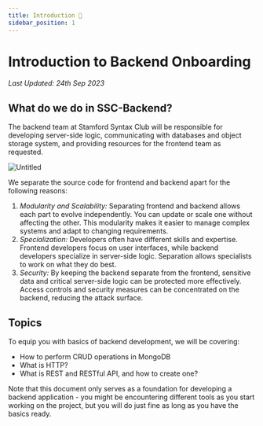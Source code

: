 ```yaml
---
title: Introduction 👋
sidebar_position: 1
---
```


# Introduction to Backend Onboarding

_Last Updated: 24th Sep 2023_

## What do we do in SSC-Backend?

The backend team at Stamford Syntax Club will be responsible for developing server-side logic, communicating with databases and object storage system, and providing resources for the frontend team as requested.

![Untitled](/img/backend/intro/Untitled.png)

We separate the source code for frontend and backend apart for the following reasons:

1. _Modularity and Scalability:_ Separating frontend and backend allows each part to evolve independently. You can update or scale one without affecting the other. This modularity makes it easier to manage complex systems and adapt to changing requirements.
2. _Specialization:_ Developers often have different skills and expertise. Frontend developers focus on user interfaces, while backend developers specialize in server-side logic. Separation allows specialists to work on what they do best.
3. _Security:_ By keeping the backend separate from the frontend, sensitive data and critical server-side logic can be protected more effectively. Access controls and security measures can be concentrated on the backend, reducing the attack surface.

## Topics

To equip you with basics of backend development, we will be covering:

- How to perform CRUD operations in MongoDB
- What is HTTP?
- What is REST and RESTful API, and how to create one?

Note that this document only serves as a foundation for developing a backend application - you might be encountering different tools as you start working on the project, but you will do just fine as long as you have the basics ready.
